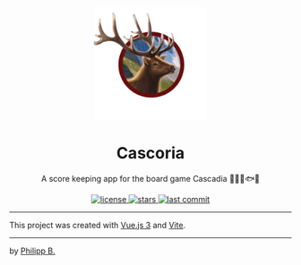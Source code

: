 <div align="center">
  <br />
  <img src="src/assets/logo.png" alt="cascoria-Logo" width="40%"/>
  <h1>Cascoria</h1>
  <p>
    A score keeping app for the board game Cascadia 🦌🐻🦅🐟🦊
  </p>
</div>

<!-- Badges -->
<div align="center">
   <a href="https://github.com/cophilot/cascoria/blob/main/LICENSE">
       <img src="https://img.shields.io/github/license/cophilot/cascoria" alt="license" />
   </a>
   <a href="https://github.com/cophilot/cascoria/stargazers">
       <img src="https://img.shields.io/github/stars/cophilot/cascoria" alt="stars" />
   </a>
   <a href="https://github.com/cophilot/cascoria/commits/main">
       <img src="https://img.shields.io/github/last-commit/cophilot/cascoria" alt="last commit" />
   </a>
</div>

---

This project was created with [Vue.js 3](https://v3.vuejs.org/) and [Vite](https://vitejs.dev/).

---

by [Philipp B.](https://github.com/cophilot)
